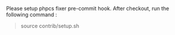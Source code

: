 Please setup phpcs fixer pre-commit hook. After checkout, run the following command :

> source contrib/setup.sh

  
  
     
 

